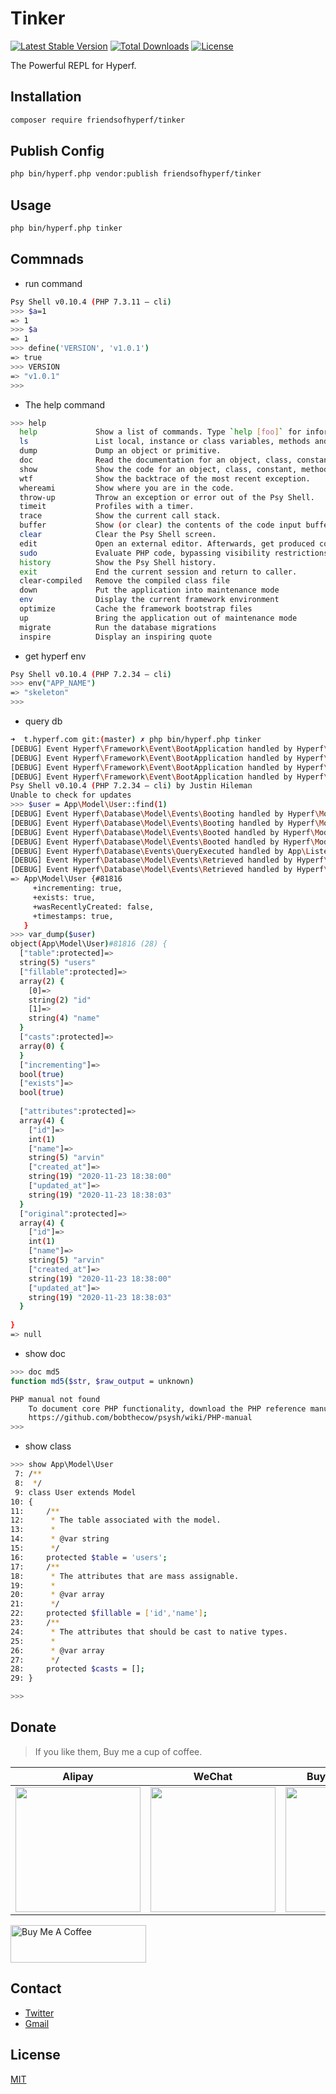 # Tinker

[![Latest Stable Version](https://img.shields.io/packagist/v/friendsofhyperf/tinker)](https://packagist.org/packages/friendsofhyperf/tinker)
[![Total Downloads](https://img.shields.io/packagist/dt/friendsofhyperf/tinker)](https://packagist.org/packages/friendsofhyperf/tinker)
[![License](https://img.shields.io/packagist/l/friendsofhyperf/tinker)](https://github.com/friendsofhyperf/tinker)

The Powerful REPL for Hyperf.

## Installation

```bash
composer require friendsofhyperf/tinker
```

## Publish Config

```bash
php bin/hyperf.php vendor:publish friendsofhyperf/tinker
```

## Usage

```bash
php bin/hyperf.php tinker
```

## Commnads

* run command

````bash
Psy Shell v0.10.4 (PHP 7.3.11 — cli)
>>> $a=1
=> 1
>>> $a
=> 1
>>> define('VERSION', 'v1.0.1')
=> true
>>> VERSION
=> "v1.0.1"
>>>
````

* The help command

```bash
>>> help
  help             Show a list of commands. Type `help [foo]` for information about [foo].      Aliases: ?
  ls               List local, instance or class variables, methods and constants.              Aliases: dir
  dump             Dump an object or primitive.
  doc              Read the documentation for an object, class, constant, method or property.   Aliases: rtfm, man
  show             Show the code for an object, class, constant, method or property.
  wtf              Show the backtrace of the most recent exception.                             Aliases: last-exception, wtf?
  whereami         Show where you are in the code.
  throw-up         Throw an exception or error out of the Psy Shell.
  timeit           Profiles with a timer.
  trace            Show the current call stack.
  buffer           Show (or clear) the contents of the code input buffer.                       Aliases: buf
  clear            Clear the Psy Shell screen.
  edit             Open an external editor. Afterwards, get produced code in input buffer.
  sudo             Evaluate PHP code, bypassing visibility restrictions.
  history          Show the Psy Shell history.                                                  Aliases: hist
  exit             End the current session and return to caller.                                Aliases: quit, q
  clear-compiled   Remove the compiled class file
  down             Put the application into maintenance mode
  env              Display the current framework environment
  optimize         Cache the framework bootstrap files
  up               Bring the application out of maintenance mode
  migrate          Run the database migrations
  inspire          Display an inspiring quote
```

* get hyperf env

```bash
Psy Shell v0.10.4 (PHP 7.2.34 — cli)
>>> env("APP_NAME")
=> "skeleton"
>>>
```

* query db

```bash
➜  t.hyperf.com git:(master) ✗ php bin/hyperf.php tinker
[DEBUG] Event Hyperf\Framework\Event\BootApplication handled by Hyperf\Config\Listener\RegisterPropertyHandlerListener listener.
[DEBUG] Event Hyperf\Framework\Event\BootApplication handled by Hyperf\Paginator\Listener\PageResolverListener listener.
[DEBUG] Event Hyperf\Framework\Event\BootApplication handled by Hyperf\ExceptionHandler\Listener\ExceptionHandlerListener listener.
[DEBUG] Event Hyperf\Framework\Event\BootApplication handled by Hyperf\DbConnection\Listener\RegisterConnectionResolverListener listener.
Psy Shell v0.10.4 (PHP 7.2.34 — cli) by Justin Hileman
Unable to check for updates
>>> $user = App\Model\User::find(1)
[DEBUG] Event Hyperf\Database\Model\Events\Booting handled by Hyperf\ModelListener\Listener\ModelHookEventListener listener.
[DEBUG] Event Hyperf\Database\Model\Events\Booting handled by Hyperf\ModelListener\Listener\ModelEventListener listener.
[DEBUG] Event Hyperf\Database\Model\Events\Booted handled by Hyperf\ModelListener\Listener\ModelHookEventListener listener.
[DEBUG] Event Hyperf\Database\Model\Events\Booted handled by Hyperf\ModelListener\Listener\ModelEventListener listener.
[DEBUG] Event Hyperf\Database\Events\QueryExecuted handled by App\Listener\DbQueryExecutedListener listener.
[DEBUG] Event Hyperf\Database\Model\Events\Retrieved handled by Hyperf\ModelListener\Listener\ModelHookEventListener listener.
[DEBUG] Event Hyperf\Database\Model\Events\Retrieved handled by Hyperf\ModelListener\Listener\ModelEventListener listener.
=> App\Model\User {#81816
     +incrementing: true,
     +exists: true,
     +wasRecentlyCreated: false,
     +timestamps: true,
   }
>>> var_dump($user)
object(App\Model\User)#81816 (28) {
  ["table":protected]=>
  string(5) "users"
  ["fillable":protected]=>
  array(2) {
    [0]=>
    string(2) "id"
    [1]=>
    string(4) "name"
  }
  ["casts":protected]=>
  array(0) {
  }
  ["incrementing"]=>
  bool(true)
  ["exists"]=>
  bool(true)
 
  ["attributes":protected]=>
  array(4) {
    ["id"]=>
    int(1)
    ["name"]=>
    string(5) "arvin"
    ["created_at"]=>
    string(19) "2020-11-23 18:38:00"
    ["updated_at"]=>
    string(19) "2020-11-23 18:38:03"
  }
  ["original":protected]=>
  array(4) {
    ["id"]=>
    int(1)
    ["name"]=>
    string(5) "arvin"
    ["created_at"]=>
    string(19) "2020-11-23 18:38:00"
    ["updated_at"]=>
    string(19) "2020-11-23 18:38:03"
  }
  
}
=> null
```

* show doc

```bash
>>> doc md5
function md5($str, $raw_output = unknown)

PHP manual not found
    To document core PHP functionality, download the PHP reference manual:
    https://github.com/bobthecow/psysh/wiki/PHP-manual
>>>
```

* show class

```bash
>>> show App\Model\User
 7: /**
 8:  */
 9: class User extends Model
10: {
11:     /**
12:      * The table associated with the model.
13:      *
14:      * @var string
15:      */
16:     protected $table = 'users';
17:     /**
18:      * The attributes that are mass assignable.
19:      *
20:      * @var array
21:      */
22:     protected $fillable = ['id','name'];
23:     /**
24:      * The attributes that should be cast to native types.
25:      *
26:      * @var array
27:      */
28:     protected $casts = [];
29: }

>>>
```

## Donate

> If you like them, Buy me a cup of coffee.

| Alipay | WeChat | Buy Me A Coffee |
|  ----  |  ----  |  ----  |
| <img src="https://hdj.me/images/alipay-min.jpg" width="200" height="200" />  | <img src="https://hdj.me/images/wechat-pay-min.jpg" width="200" height="200" /> | <img src="https://hdj.me/images/bmc_qr.jpg" width="200" height="200" /> |

<a href="https://www.buymeacoffee.com/huangdijiag" target="_blank"><img src="https://cdn.buymeacoffee.com/buttons/v2/default-yellow.png" alt="Buy Me A Coffee" style="height: 60px !important;width: 217px !important;" ></a>

## Contact

- [Twitter](https://twitter.com/huangdijia)
- [Gmail](mailto:huangdijia@gmail.com)

## License

[MIT](LICENSE)
